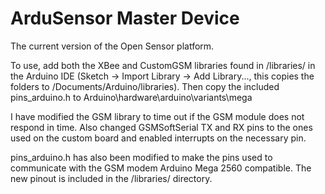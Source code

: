 ArduSensor Master Device
========================
The current version of the Open Sensor platform.

To use, add both the XBee and CustomGSM libraries found in /libraries/ in the Arduino IDE (Sketch -> Import Library -> Add Library..., this copies the folders to /Documents/Arduino/libraries). Then copy the included pins_arduino.h to Arduino\hardware\arduino\variants\mega

I have modified the GSM library to time out if the GSM module does not respond in time. Also changed GSMSoftSerial TX and RX pins to the ones used on the custom board and enabled interrupts on the necessary pin.

pins_arduino.h has also been modified to make the pins used to communicate with the GSM modem Arduino Mega 2560 compatible. The new pinout is included in the /libraries/ directory.